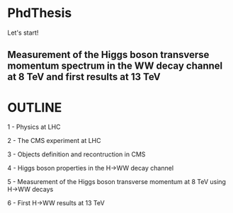 # PhdThesis

Let's start!

## Measurement of the Higgs boson transverse momentum spectrum in the WW decay channel at 8 TeV and first results at 13 TeV


# OUTLINE

1 - Physics at LHC

2 - The CMS experiment at LHC

3 - Objects definition and recontruction in CMS

4 - Higgs boson properties in the H->WW decay channel

5 - Measurement of the Higgs boson transverse momentum at 8 TeV using H->WW decays

6 - First H->WW results at 13 TeV
 
